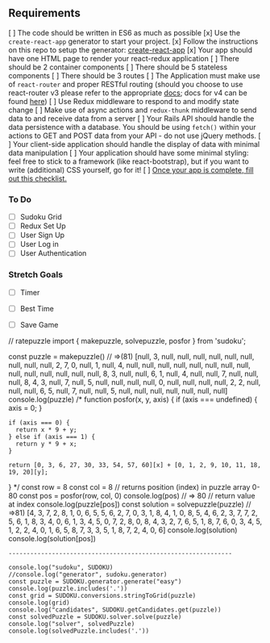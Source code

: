 ## Requirements

[ ] The code should be written in ES6 as much as possible
[x] Use the `create-react-app` generator to start your project.
	[x] Follow the instructions on this repo to setup the generator: [create-react-app](https://github.com/facebookincubator/create-react-app)
[x] Your app should have one HTML page to render your react-redux application
[ ] There should be 2 container components
[ ] There should be 5 stateless components
[ ] There should be 3 routes
[ ] The Application must make use of `react-router` and proper RESTful routing (should you choose to use react-router v3 please refer to the appropriate [docs](https://github.com/ReactTraining/react-router/tree/v3/docs); docs for v4 can be found [here](https://reacttraining.com/react-router/web/guides/quick-start))
[ ] Use Redux middleware to respond to and modify state change
[ ] Make use of async actions and `redux-thunk` middleware to send data to and receive data from a server
[ ] Your Rails API should handle the data persistence with a database. You should be using `fetch()` within your actions to GET and POST data from your API - do not use
jQuery methods.
[ ] Your client-side application should handle the display of data with minimal data manipulation
[ ] Your application should have some minimal styling: feel free to stick to a framework (like react-bootstrap), but if you want to write (additional) CSS yourself, go for it!
[ ] [Once your app is complete, fill out this checklist.](https://goo.gl/forms/ULtKsxuzWomvXuTk2)

### To Do

- [ ] Sudoku Grid
- [ ] Redux Set Up
- [ ] User Sign Up
- [ ] User Log in
- [ ] User Authentication

### Stretch Goals

- [ ] Timer
- [ ] Best Time
- [ ] Save Game


// ratepuzzle
import { makepuzzle, solvepuzzle, posfor } from 'sudoku';

const puzzle = makepuzzle()
    // =>(81) [null, 3, null, null, null, null, null, null, null, null, null, 2, 7, 0, null, 1, null, 4, null, null, null, null, null, null, null, null, null, null, null, null, null, null, 8, 3, null, null, 6, 1, null, 4, null, null, 7, null, null, null, 8, 4, 3, null, 7, null, 5, null, null, null, null, 0, null, null, null, null, 2, 2, null, null, null, 6, 5, null, 7, null, null, 5, null, null, null, null, null, null, null] 
  console.log(puzzle)
    /*
    function posfor(x, y, axis) {
    if (axis === undefined) {
      axis = 0;
    }

    if (axis === 0) {
      return x * 9 + y;
    } else if (axis === 1) {
      return y * 9 + x;
    }

    return [0, 3, 6, 27, 30, 33, 54, 57, 60][x] + [0, 1, 2, 9, 10, 11, 18, 19, 20][y];
  }
    */
    const row = 8
    const col = 8
    // returns position (index) in puzzle array 0-80
    const pos = posfor(row, col, 0)
    console.log(pos)
    // => 80
    // return value at index
    console.log(puzzle[pos])
    const solution = solvepuzzle(puzzle)
    // =>81) [4, 3, 7, 2, 8, 1, 0, 6, 5, 5, 6, 2, 7, 0, 3, 1, 8, 4, 1, 0, 8, 5, 4, 6, 2, 3, 7, 7, 2, 5, 6, 1, 8, 3, 4, 0, 6, 1, 3, 4, 5, 0, 7, 2, 8, 0, 8, 4, 3, 2, 7, 6, 5, 1, 8, 7, 6, 0, 3, 4, 5, 1, 2, 2, 4, 0, 1, 6, 5, 8, 7, 3, 3, 5, 1, 8, 7, 2, 4, 0, 6]
    console.log(solution)
    console.log(solution[pos])

    --------------------------------------------------------------

    console.log("sudoku", SUDOKU)
    //console.log("generator", sudoku.generator)
    const puzzle = SUDOKU.generator.generate("easy")
    console.log(puzzle.includes('.'))
    const grid = SUDOKU.conversions.stringToGrid(puzzle)
    console.log(grid)
    console.log("candidates", SUDOKU.getCandidates.get(puzzle))
    const solvedPuzzle = SUDOKU.solver.solve(puzzle)
    console.log("solver", solvedPuzzle)
    console.log(solvedPuzzle.includes('.'))
